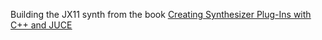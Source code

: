 Building the JX11 synth from the book <u>[Creating Synthesizer Plug-Ins with C++ and JUCE](https://github.com/hollance/synth-plugin-book)</u>